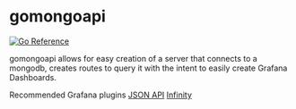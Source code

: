 # gomongoapi

[![Go Reference](https://pkg.go.dev/badge/github.com/alexland23/gomongoapi.svg)](https://pkg.go.dev/github.com/alexland23/gomongoapi)

gomongoapi allows for easy creation of a server that connects to a mongodb, creates routes to query it with the intent to easily create Grafana Dashboards.

Recommended Grafana plugins [JSON API](https://grafana.com/grafana/plugins/marcusolsson-json-datasource/) [Infinity](https://grafana.com/grafana/plugins/yesoreyeram-infinity-datasource/)